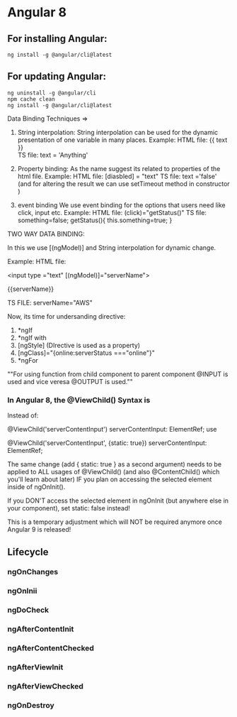 # Angular 8

## For installing Angular:
    ng install -g @angular/cli@latest

## For updating Angular:
    ng uninstall -g @angular/cli    
    npm cache clean 
    ng install -g @angular/cli@latest

Data Binding Techniques =>

1. String interpolation:
String interpolation can be used for the dynamic presentation of one variable in many places.
Example:
HTML file:
    {{ text }}  
TS file:
    text = 'Anything'

2. Property binding:
As the name suggest its related to properties of the html file.
Example:
HTML file:
    [diasbled] = "text"
TS file: 
    text ='false'
(and for altering the result we can use setTimeout method in constructor )

3. event binding
We  use event binding for the options that users need like click, input etc.
Example:
HTML file:
    (click)="getStatus()"
TS file: 
    something=false;
    getStatus(){
    this.something=true;
    }

TWO WAY DATA BINDING:

In this we use [(ngModel)] and String interpolation for dynamic change. 

Example:
HTML file:

<input type ="text" [(ngModel)]="serverName"><p>{{serverName}}</p>

TS FILE:
serverName="AWS"


Now, its time for undersanding directive:
1. *ngIf
2. *ngIf with <ng-tempelate>
3. [ngStyle] (DIrective is used as a property)
4. [ngClass]="{online:serverStatus ==="online"}"
5. *ngFor 

""For using function from child component to parent component @INPUT is used and vice veresa @OUTPUT is used.""

### In Angular 8, the @ViewChild() Syntax is 

Instead of:

@ViewChild('serverContentInput') serverContentInput: ElementRef;
use

@ViewChild('serverContentInput', {static: true}) serverContentInput: ElementRef;

The same change (add { static: true } as a second argument) needs to be applied to ALL usages of @ViewChild() (and also @ContentChild() which you'll learn about later) IF you plan on accessing the selected element inside of ngOnInit().

If you DON'T access the selected element in ngOnInit (but anywhere else in your component), set static: false instead!

This is a temporary adjustment which will NOT be required anymore once Angular 9 is released!

## Lifecycle
### ngOnChanges
### ngOnInii
### ngDoCheck
### ngAfterContentInit
### ngAfterContentChecked
### ngAfterViewInit
### ngAfterViewChecked
### ngOnDestroy